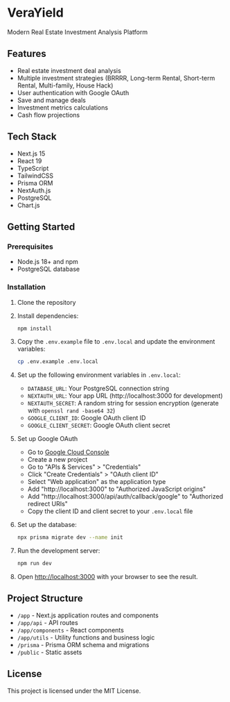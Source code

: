 # VeraYield

Modern Real Estate Investment Analysis Platform

## Features

- Real estate investment deal analysis
- Multiple investment strategies (BRRRR, Long-term Rental, Short-term Rental, Multi-family, House Hack)
- User authentication with Google OAuth
- Save and manage deals
- Investment metrics calculations
- Cash flow projections

## Tech Stack

- Next.js 15
- React 19
- TypeScript
- TailwindCSS
- Prisma ORM
- NextAuth.js
- PostgreSQL
- Chart.js

## Getting Started

### Prerequisites

- Node.js 18+ and npm
- PostgreSQL database

### Installation

1. Clone the repository
2. Install dependencies:
   ```bash
   npm install
   ```
3. Copy the `.env.example` file to `.env.local` and update the environment variables:
   ```bash
   cp .env.example .env.local
   ```
4. Set up the following environment variables in `.env.local`:
   - `DATABASE_URL`: Your PostgreSQL connection string
   - `NEXTAUTH_URL`: Your app URL (http://localhost:3000 for development)
   - `NEXTAUTH_SECRET`: A random string for session encryption (generate with `openssl rand -base64 32`)
   - `GOOGLE_CLIENT_ID`: Google OAuth client ID
   - `GOOGLE_CLIENT_SECRET`: Google OAuth client secret

5. Set up Google OAuth
   - Go to [Google Cloud Console](https://console.cloud.google.com/)
   - Create a new project
   - Go to "APIs & Services" > "Credentials"
   - Click "Create Credentials" > "OAuth client ID"
   - Select "Web application" as the application type
   - Add "http://localhost:3000" to "Authorized JavaScript origins"
   - Add "http://localhost:3000/api/auth/callback/google" to "Authorized redirect URIs"
   - Copy the client ID and client secret to your `.env.local` file

6. Set up the database:
   ```bash
   npx prisma migrate dev --name init
   ```

7. Run the development server:
   ```bash
   npm run dev
   ```

8. Open [http://localhost:3000](http://localhost:3000) with your browser to see the result.

## Project Structure

- `/app` - Next.js application routes and components
- `/app/api` - API routes
- `/app/components` - React components
- `/app/utils` - Utility functions and business logic
- `/prisma` - Prisma ORM schema and migrations
- `/public` - Static assets

## License

This project is licensed under the MIT License.
